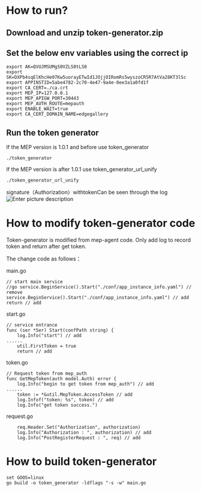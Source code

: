 # How to run?

## Download and unzip token-generator.zip

## Set the below env variables using the correct ip
```
export AK=QVUJMSUMgS0VZLS0tLS0
export SK=DXPb4sqElKhcHe07Kw5uorayETwId1JOjjOIRomRs5wyszoCR5R7AtVa28KT3lSc
export APPINSTID=5abe4782-2c70-4e47-9a4e-0ee3a1a0fd1f
export CA_CERT=./ca.crt
export MEP_IP=127.0.0.1
export MEP_APIGW_PORT=30443
export MEP_AUTH_ROUTE=mepauth
export ENABLE_WAIT=true
export CA_CERT_DOMAIN_NAME=edgegallery
```

## Run the token generator
If the MEP version is 1.0.1 and before use token_generator
```
./token_generator 
```
If the MEP version is after 1.0.1 use token_generator_url_unify
```
./token_generator_url_unify 
```
signature（Authorization）withtokenCan be seen through the log
![Enter picture description](https://images.gitee.com/uploads/images/2021/0204/165822_77d3c5d4_4991354.png "Screenshots.png")

# How to modify token-generator code

Token-generator is modified from mep-agent code. Only add log to record token and return after get token.

The change code as follows：

main.go
```
// start main service
//go service.BeginService().Start("./conf/app_instance_info.yaml") // remove
service.BeginService().Start("./conf/app_instance_info.yaml") // add
return // add
```

start.go
```
// service entrance
func (ser *Ser) Start(confPath string) {
	log.Info("start") // add
......
	util.FirstToken = true
	return // add
```

token.go
```
// Request token from mep_auth
func GetMepToken(auth model.Auth) error {
	log.Info("begin to get token from mep_auth") // add
......
	token := *&util.MepToken.AccessToken // add
	log.Infof("token: %s", token) // add
	log.Info("get token success.")
```

request.go
```
	req.Header.Set("Authorization", authorization)
	log.Info("Authorization : ", authorization) // add
	log.Info("PostRegisterRequest : ", req) // add
```
# How to build token-generator 

```
set GOOS=linux
go build -o token_generator -ldflags "-s -w" main.go
```





